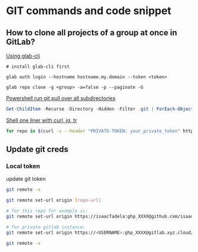 # GIT commands and code snippet

## How to clone all projects of a group at once in GitLab?

[Using glab-cli](https://stackoverflow.com/a/29104065)

```glab
# install glab-cli first

glab auth login --hostname hostname.my.domain --token <token>

glab repo clone -g <group> -a=false -p --paginate -G
```

[Powershell run git pull over all subdirectories](https://stackoverflow.com/questions/3497123/run-git-pull-over-all-subdirectories)

```powershell
Get-ChildItem -Recurse -Directory -Hidden -Filter .git | ForEach-Object { & git --git-dir="$($_.FullName)" --work-tree="$(Split-Path $_.FullName -Parent)" pull origin master }
```

[Shell one liner with curl, jq, tr](https://stackoverflow.com/a/56679722)
```sh
for repo in $(curl -s --header "PRIVATE-TOKEN: your_private_token" https://<your-host>/api/v4/groups/<group_id> | jq -r ".projects[].ssh_url_to_repo"); do git clone $repo; done;
```

## Update git creds

### Local token

update git token
```sh
git remote -v

git remote set-url origin [repo-url]

# for this repo for example is:
git remote set-url origin https://isaacTadela:ghp_XXXX@github.com/isaacTadela/mkdocs-material.git

# for private gitlab instance:
git remote set-url origin https://<USERNAME>:ghp_XXXX@gitlab.xyz.cloud/<PROJECT>/<REPO>.git

git remote -v
```